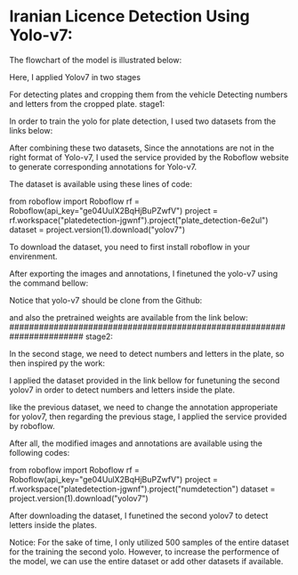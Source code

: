 

# Iranian Licence Detection Using Yolo-v7:


The flowchart of the model is illustrated below:

Here, I applied Yolov7 in two stages

For detecting plates and cropping them from the vehicle
Detecting numbers and letters from the cropped plate.
stage1:

In order to train the yolo for plate detection, I used two datasets from the links below:

After combining these two datasets, Since the annotations are not in the right format of Yolo-v7, I used the service provided by the Roboflow website to generate corresponding annotations for Yolo-v7.

The dataset is available using these lines of code:

from roboflow import Roboflow rf = Roboflow(api_key="ge04UulX2BqHjBuPZwfV") project = rf.workspace("platedetection-jgwnf").project("plate_detection-6e2ul") dataset = project.version(1).download("yolov7")

To download the dataset, you need to first install roboflow in your envirenment.

After exporting the images and annotations, I finetuned the yolo-v7 using the command bellow:

Notice that yolo-v7 should be clone from the Github:

and also the pretrained weights are available from the link below:
#######################################################################
stage2:

In the second stage, we need to detect numbers and letters in the plate, so then inspired py the work:

I applied the dataset provided in the link bellow for funetuning the second yolov7 in order to detect numbers and letters inside the plate.



like the previous dataset, we need to change the annotation approperiate for yolov7, then regarding the previous stage, I applied the service provided by roboflow.


After all, the modified images and annotations are available using the following codes:

from roboflow import Roboflow
rf = Roboflow(api_key="ge04UulX2BqHjBuPZwfV")
project = rf.workspace("platedetection-jgwnf").project("numdetection")
dataset = project.version(1).download("yolov7")


After downloading the dataset, I funetined the second yolov7 to detect letters inside the plates.


Notice: For the sake of time, I only utilized 500 samples of the entire dataset for the training the second yolo. 
However, to increase the performence of the model, we can use the entire dataset or add other datasets if available.















